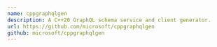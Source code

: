 ```yaml
---
name: cppgraphqlgen
description: A C++20 GraphQL schema service and client generator.
url: https://github.com/microsoft/cppgraphqlgen
github: microsoft/cppgraphqlgen
---
```

